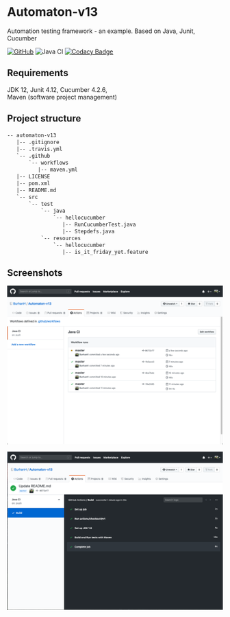 # Automaton-v13
Automation testing framework - an example. Based on Java, Junit, Cucumber

[![GitHub](https://img.shields.io/github/license/mashape/apistatus.svg)](https://github.com/BurhanH/automaton-v13/blob/master/LICENSE)
![Java CI](https://github.com/BurhanH/automaton-v13/workflows/Java%20CI/badge.svg?branch=master)
[![Codacy Badge](https://api.codacy.com/project/badge/Grade/5f5fd425025c4fb78d3686c58428fc34)](https://www.codacy.com/manual/BurhanH/Automaton-v13?utm_source=github.com&amp;utm_medium=referral&amp;utm_content=BurhanH/Automaton-v13&amp;utm_campaign=Badge_Grade)


## Requirements
JDK 12, Junit 4.12, Cucumber 4.2.6, <br>
Maven (software project management) <br>

## Project structure
```text
-- automaton-v13
   |-- .gitignore
   |-- .travis.yml
   `-- .github
       `-- workflows
          |-- maven.yml
   |-- LICENSE
   |-- pom.xml
   |-- README.md
   `-- src
       `-- test
           `-- java
               `-- hellocucumber
                  |-- RunCucumberTest.java
                  |-- Stepdefs.java
           `-- resources
               `-- hellocucumber
                  |-- is_it_friday_yet.feature
```

## Screenshots

![alt text](/screenshots/cucumber_actions_1.png "Results for Actions") <br>

![alt text](/screenshots/cucumber_actions_2.png "Results for Actions") <br>
